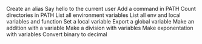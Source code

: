 Create an alias
Say hello to the current user
Add a command in PATH
Count directories in PATH
List all environment variables
List all env and local variables and function
Set a local variable
Export a global variable
Make an addition with a variable
Make a division with variables
Make exponentation with variables
Convert binary to decimal
